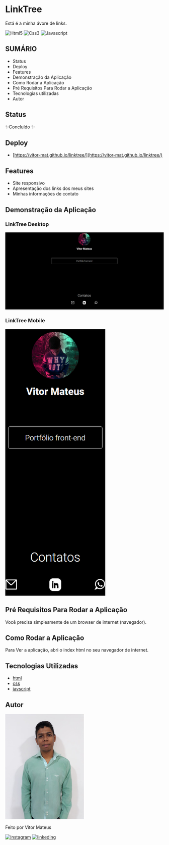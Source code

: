 # LinkTree

Está é a minha ávore de links.

![Html5](https://img.shields.io/badge/HTML5-E34F26?style=for-the-badge&logo=html5&logoColor=white) ![Css3](https://img.shields.io/badge/CSS3-1572B6?style=for-the-badge&logo=css3&logoColor=white) ![Javascript](https://img.shields.io/badge/JavaScript-323330?style=for-the-badge&logo=javascript&logoColor=F7DF1E)

## SUMÁRIO

- Status
- Deploy
- Features
- Demonstração da Aplicação
- Como Rodar a Aplicação
- Pré Requisitos Para Rodar a Aplicação
- Tecnologias utilizadas
- Autor

## Status

✨Concluído ✨

## Deploy

- [https://vitor-mat.github.io/linktree/](https://vitor-mat.github.io/linktree/)

## Features

- Site responsivo
- Apresentação dos links dos meus sites
- Minhas informações de contato

## Demonstração da Aplicação

### LinkTree Desktop

<img alt="linktree desktop image" src="./readme_files/linktree_desktop.png"/>

### LinkTree Mobile

<img alt="linktree mobile image" src="./readme_files/linktree_mobile.png"/>

## Pré Requisitos Para Rodar a Aplicação

Você precisa simplesmente de um browser de internet (navegador).

## Como Rodar a Aplicação

Para Ver a aplicação, abri o index html no seu navegador de internet.

## Tecnologias Utilizadas

- [html](https://developer.mozilla.org/pt-BR/docs/Web/HTML)
- [css](https://developer.mozilla.org/pt-BR/docs/Web/CSS)
- [javscript](https://developer.mozilla.org/pt-BR/docs/Web/JavaScript)

## Autor

<img alt="author photo" src="./readme_files/vitor.jpg" width="250">

Feito por Vitor Mateus

[![instagram](https://img.shields.io/badge/Instagram-E4405F?style=for-the-badge&logo=instagram&logoColor=white)](https://www.instagram.com/vitor_dev_/) [![linkeding](https://img.shields.io/badge/LinkedIn-0077B5?style=for-the-badge&logo=linkedin&logoColor=white)](https://www.linkedin.com/in/vitor-mateus-2a42461a2/)
